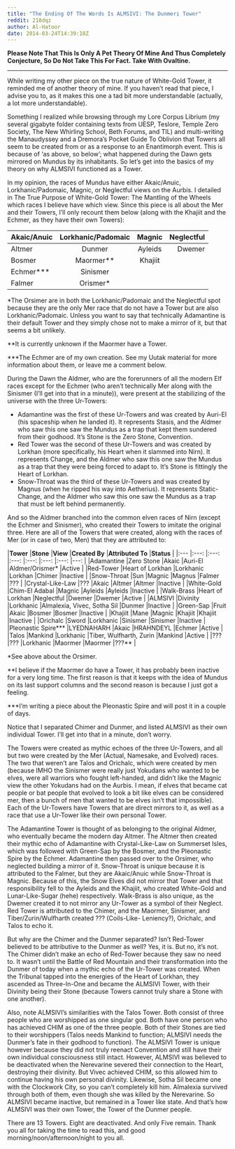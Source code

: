```yaml
---
title: "The Ending Of The Words Is ALMSIVI: The Dunmeri Tower"
reddit: 218dqz
author: Al-Hatoor
date: 2014-03-24T14:39:18Z
---
```


**Please Note That This Is Only A Pet Theory Of Mine And Thus Completely Conjecture, So Do Not Take This For Fact. Take With Ovaltine.**
_____________________________________________________________

While writing my other piece on the true nature of White-Gold Tower, it reminded me of another theory of mine. If you haven’t read that piece, I advise you to, as it makes this one a tad bit more understandable (actually, a lot more understandable).

Something I realized while browsing through my Lore Corpus Librium (my several gigabyte folder containing texts from UESP, Teslore, Temple Zero Society, The New Whirling School, Beth Forums, and TIL) and multi-writing the Manaudyssey and a Dremora’s Pocket Guide To Oblivion that Towers all seem to be created from or as a response to an Enantimorph event. This is because of ‘as above, so below’; what happened during the Dawn gets mirrored on Mundus by its inhabitants. So let’s get into the basics of my theory on why ALMSIVI functioned as a Tower.

In my opinion, the races of Mundus have either Akaic/Anuic, Lorkhanic/Padomaic, Magnic, or Neglectful views on the Aurbis. I detailed in The True Purpose of White-Gold Tower: The Mantling of the Wheels which races I believe have which view. Since this piece is all about the Mer and their Towers, I’ll only recount them below (along with the Khajiit and the Echmer, as they have their own Towers):

|**Akaic/Anuic**    |**Lorkhanic/Padomaic**     |**Magnic**     |**Neglectful**     |
|:---           |:---:          |:---:          |---:           |
|Altmer    |Dunmer    |Ayleids    |Dwemer    |
|Bosmer    |Maormer**    |Khajiit    |    |
|Echmer***   |Sinismer    |    |    |
|Falmer    |Orismer*    |    |    |

*The Orsimer are in both the Lorkhanic/Padomaic and the Neglectful spot because they are the only Mer race that do not have a Tower but are also Lorkhanic/Padomaic. Unless you want to say that technically Adamantine is their default Tower and they simply chose not to make a mirror of it, but that seems a bit unlikely.

**It is currently unknown if the Maormer have a Tower.

***The Echmer are of my own creation. See my Uutak material for more information about them, or leave me a comment below.

During the Dawn the Aldmer, who are the forerunners of all the modern Elf races except for the Echmer (who aren’t technically Mer along with the Sinismer (I’ll get into that in a minute)), were present at the stabilizing of the universe with the three Ur-Towers:

* Adamantine was the first of these Ur-Towers and was created by Auri-El (his spaceship when he landed it). It represents Stasis, and the Aldmer who saw this one saw the Mundus as a trap that kept them sundered from their godhood. It’s Stone is the Zero Stone, Convention.
* Red Tower was the second of these Ur-Towers and was created by Lorkhan (more specifically, his Heart when it slammed into Nirn). It represents Change, and the Aldmer who saw this one saw the Mundus as a trap that they were being forced to adapt to. It’s Stone is fittingly the Heart of Lorkhan.
* Snow-Throat was the third of these Ur-Towers and was created by Magnus (when he ripped his way into Aetherius). It represents Static-Change, and the Aldmer who saw this one saw the Mundus as a trap that must be left behind permanently.

And so the Aldmer branched into the common elven races of Nirn (except the Echmer and Sinismer), who created their Towers to imitate the original three. Here are all of the Towers that were created, along with the races of Mer (or in case of two, Men) that they are attributed to:

|**Tower**     |**Stone**     |**View**     |**Created By**    |**Attributed To**     |**Status**     |
|:---           |:---:          |:---:          |:---:           |:---:           |:---:          |:---:          |---:           |
|Adamantine    |Zero Stone     |Akaic    |Auri-El     |Aldmer/Orismer*     |Active    |
|Red-Tower    |Heart of Lorkhan    |Lorkhanic    |Lorkhan    |Chimer    |Inactive    |
|Snow-Throat    |Sun    |Magnic    |Magnus    |Falmer    |???    |
|Crystal-Like-Law    |???    |Akaic    |Altmer    |Altmer    |Inactive    |
|White-Gold    |Chim-El Adabal    |Magnic    |Ayleids    |Ayleids    |Inactive    |
|Walk-Brass    |Heart of Lorkhan    |Neglectful    |Dwemer    |Dwemer    |Active    |
|ALMSIVI    |Divinity    |Lorkhanic    |Almalexia, Vivec, Sotha Sil    |Dunmer    |Inactive    |
|Green-Sap    |Fruit    |Akaic    |Bosmer    |Bosmer    |Inactive    |
|Khajiit    |Mane    |Magnic    |Khajiit    |Khajiit    |Inactive    |
|Orichalc   |Sword    |Lorkhanic    |Sinismer    |Sinismer    |Inactive    |
|Pleonastic Spire***    |LYEDNAHARH   |Akaic    |HRAHNDEYL    |Echmer    |Active    |
|Talos    |Mankind    |Lorkhanic    |Tiber, Wulfharth, Zurin    |Mankind    |Active    |
|???    |???    |Lorkhanic    |Maormer    |Maormer    |???**    |

*See above about the Orsimer.

**I believe if the Maormer do have a Tower, it has probably been inactive for a very long time. The first reason is that it keeps with the idea of Mundus on its last support columns and the second reason is because I just got a feeling.

***I’m writing a piece about the Pleonastic Spire and will post it in a couple of days.

Notice that I separated Chimer and Dunmer, and listed ALMSIVI as their own individual Tower. I’ll get into that in a minute, don’t worry.

The Towers were created as mythic echoes of the three Ur-Towers, and all but two were created by the Mer (Actual, Namesake, and Evolved) races. The two that weren’t are Talos and Orichalc, which were created by men (because IMHO the Sinismer were really just Yokudans who wanted to be elves, were all warriors who fought left-handed, and didn’t like the Magnic view the other Yokudans had on the Aurbis. I mean, if elves that became cat people or bat people that evolved to look a bit like elves can be considered mer, then a bunch of men that wanted to be elves isn’t that impossible). Each of the Ur-Towers have Towers that are direct mirrors to it, as well as a race that use a Ur-Tower like their own personal Tower.

The Adamantine Tower is thought of as belonging to the original Aldmer, who eventually became the modern day Altmer. The Altmer then created their mythic echo of Adamantine with Crystal-Like-Law on Summerset Isles, which was followed with Green-Sap by the Bosmer, and the Pleonastic Spire by the Echmer. Adamantine then passed over to the Orsimer, who neglected building a mirror of it. Snow-Throat is unique because it is attributed to the Falmer, but they are Akaic/Anuic while Snow-Throat is Magnic. Because of this, the Snow Elves did not mirror that Tower and that responsibility fell to the Ayleids and the Khajiit, who created White-Gold and Lunar-Like-Sugar (hehe) respectively. Walk-Brass is also unique, as the Dwemer created it to not mirror any Ur-Tower as a symbol of their Neglect. Red Tower is attributed to the Chimer, and the Maormer, Sinismer, and Tiber/Zurin/Wulfharth created ??? (Coils-Like- Leniency?), Orichalc, and Talos to echo it.

But why are the Chimer and the Dunmer separated? Isn’t Red-Tower believed to be attributive to the Dunmer as well? Yes, it is. But no, it’s not. The Chimer didn’t make an echo of Red-Tower because they saw no need to. It wasn’t until the Battle of Red Mountain and their transformation into the Dunmer of today when a mythic echo of the Ur-Tower was created. When the Tribunal tapped into the energies of the Heart of Lorkhan, they ascended as Three-In-One and became the ALMSIVI Tower, with their Divinity being their Stone (because Towers cannot truly share a Stone with one another).

Also, note ALMSIVI’s similarities with the Talos Tower. Both consist of three people who are worshipped as one singular god. Both have one person who has achieved CHIM as one of the three people. Both of their Stones are tied to their worshippers (Talos needs Mankind to function; ALMSIVI needs the Dunmer’s fate in their godhood to function). The ALMSIVI Tower is unique however because they did not truly reenact Convention and still have their own individual consciousness still intact. However, ALMSIVI was believed to be deactivated when the Nerevarine severed their connection to the Heart, destroying their divinity. But Vivec achieved CHIM, so this allowed him to continue having his own personal divinity. Likewise, Sotha Sil became one with the Clockwork City, so you can’t completely kill him. Almalexia survived through both of them, even though she was killed by the Nerevarine. So ALMSIVI became inactive, but remained in a Tower like state. And that’s how ALMSIVI was their own Tower, the Tower of the Dunmer people.

There are 13 Towers. Eight are deactivated. And only Five remain. Thank you all for taking the time to read this, and good morning/noon/afternoon/night to you all.
